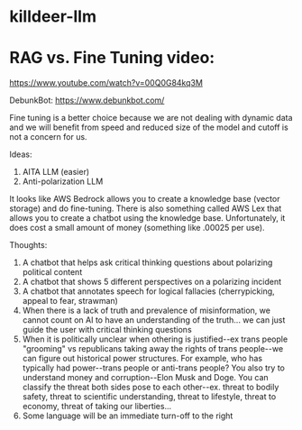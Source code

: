 # killdeer-llm

# RAG vs. Fine Tuning video:
https://www.youtube.com/watch?v=00Q0G84kq3M 

DebunkBot:
https://www.debunkbot.com/ 

Fine tuning is a better choice because we are not dealing with dynamic data and we will benefit from speed and reduced size of the model and cutoff is not a concern for us.

Ideas:
1. AITA LLM (easier)
2. Anti-polarization LLM


It looks like AWS Bedrock allows you to create a knowledge base (vector storage) and do fine-tuning. There is also something called AWS Lex that allows you to create a chatbot using the 
knowledge base. Unfortunately, it does cost a small amount of money (something like .00025 per use). 

Thoughts: 
1. A chatbot that helps ask critical thinking questions about polarizing political content
2. A chatbot that shows 5 different perspectives on a polarizing incident
3. A chatbot that annotates speech for logical fallacies (cherrypicking, appeal to fear, strawman)
4. When there is a lack of truth and prevalence of misinformation, we cannot count on AI to have an understanding of the truth... we can just guide the user with critical thinking questions
5. When it is politically unclear when othering is justified--ex trans people "grooming" vs republicans taking away the rights of trans people--we can figure out historical power structures. For example, who has typically had power--trans people or anti-trans people? You also try to understand money and corruption--Elon Musk and Doge. You can classify the threat both sides pose to each other--ex. threat to bodily safety, threat to scientific understanding, threat to lifestyle, threat to economy, threat of taking our liberties...
6. Some language will be an immediate turn-off to the right
